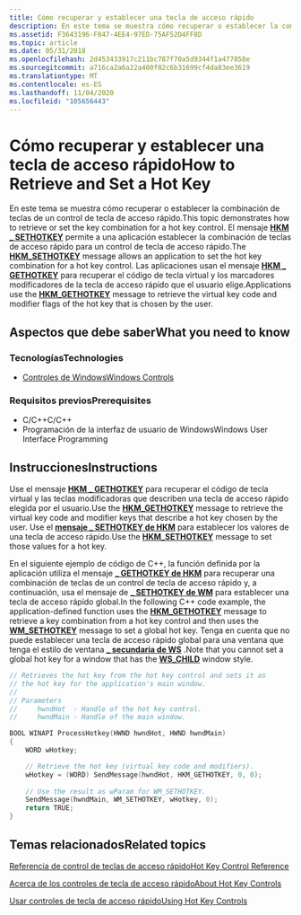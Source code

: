 ```yaml
---
title: Cómo recuperar y establecer una tecla de acceso rápido
description: En este tema se muestra cómo recuperar o establecer la combinación de teclas de un control de tecla de acceso rápido.
ms.assetid: F3643196-F847-4EE4-97ED-75AF52D4FF8D
ms.topic: article
ms.date: 05/31/2018
ms.openlocfilehash: 2d453433917c211bc787f70a5d9344f1a477858e
ms.sourcegitcommit: a716ca2a6a22a400f02c6b31699cf4da83ee3619
ms.translationtype: MT
ms.contentlocale: es-ES
ms.lasthandoff: 11/04/2020
ms.locfileid: "105656443"
---
```

# <a name="how-to-retrieve-and-set-a-hot-key"></a><span data-ttu-id="ea37c-103">Cómo recuperar y establecer una tecla de acceso rápido</span><span class="sxs-lookup"><span data-stu-id="ea37c-103">How to Retrieve and Set a Hot Key</span></span>

<span data-ttu-id="ea37c-104">En este tema se muestra cómo recuperar o establecer la combinación de teclas de un control de tecla de acceso rápido.</span><span class="sxs-lookup"><span data-stu-id="ea37c-104">This topic demonstrates how to retrieve or set the key combination for a hot key control.</span></span> <span data-ttu-id="ea37c-105">El mensaje [**HKM \_ SETHOTKEY**](hkm-sethotkey.md) permite a una aplicación establecer la combinación de teclas de acceso rápido para un control de tecla de acceso rápido.</span><span class="sxs-lookup"><span data-stu-id="ea37c-105">The [**HKM\_SETHOTKEY**](hkm-sethotkey.md) message allows an application to set the hot key combination for a hot key control.</span></span> <span data-ttu-id="ea37c-106">Las aplicaciones usan el mensaje [**HKM \_ GETHOTKEY**](hkm-gethotkey.md) para recuperar el código de tecla virtual y los marcadores modificadores de la tecla de acceso rápido que el usuario elige.</span><span class="sxs-lookup"><span data-stu-id="ea37c-106">Applications use the [**HKM\_GETHOTKEY**](hkm-gethotkey.md) message to retrieve the virtual key code and modifier flags of the hot key that is chosen by the user.</span></span>

## <a name="what-you-need-to-know"></a><span data-ttu-id="ea37c-107">Aspectos que debe saber</span><span class="sxs-lookup"><span data-stu-id="ea37c-107">What you need to know</span></span>

### <a name="technologies"></a><span data-ttu-id="ea37c-108">Tecnologías</span><span class="sxs-lookup"><span data-stu-id="ea37c-108">Technologies</span></span>

-   [<span data-ttu-id="ea37c-109">Controles de Windows</span><span class="sxs-lookup"><span data-stu-id="ea37c-109">Windows Controls</span></span>](window-controls.md)

### <a name="prerequisites"></a><span data-ttu-id="ea37c-110">Requisitos previos</span><span class="sxs-lookup"><span data-stu-id="ea37c-110">Prerequisites</span></span>

-   <span data-ttu-id="ea37c-111">C/C++</span><span class="sxs-lookup"><span data-stu-id="ea37c-111">C/C++</span></span>
-   <span data-ttu-id="ea37c-112">Programación de la interfaz de usuario de Windows</span><span class="sxs-lookup"><span data-stu-id="ea37c-112">Windows User Interface Programming</span></span>

## <a name="instructions"></a><span data-ttu-id="ea37c-113">Instrucciones</span><span class="sxs-lookup"><span data-stu-id="ea37c-113">Instructions</span></span>


<span data-ttu-id="ea37c-114">Use el mensaje [**HKM \_ GETHOTKEY**](hkm-gethotkey.md) para recuperar el código de tecla virtual y las teclas modificadoras que describen una tecla de acceso rápido elegida por el usuario.</span><span class="sxs-lookup"><span data-stu-id="ea37c-114">Use the [**HKM\_GETHOTKEY**](hkm-gethotkey.md) message to retrieve the virtual key code and modifier keys that describe a hot key chosen by the user.</span></span> <span data-ttu-id="ea37c-115">Use el [**mensaje \_ SETHOTKEY de HKM**](hkm-sethotkey.md) para establecer los valores de una tecla de acceso rápido.</span><span class="sxs-lookup"><span data-stu-id="ea37c-115">Use the [**HKM\_SETHOTKEY**](hkm-sethotkey.md) message to set those values for a hot key.</span></span>

<span data-ttu-id="ea37c-116">En el siguiente ejemplo de código de C++, la función definida por la aplicación utiliza el mensaje [**\_ GETHOTKEY de HKM**](hkm-gethotkey.md) para recuperar una combinación de teclas de un control de tecla de acceso rápido y, a continuación, usa el mensaje de [**\_ SETHOTKEY de WM**](/windows/desktop/inputdev/wm-sethotkey) para establecer una tecla de acceso rápido global.</span><span class="sxs-lookup"><span data-stu-id="ea37c-116">In the following C++ code example, the application-defined function uses the [**HKM\_GETHOTKEY**](hkm-gethotkey.md) message to retrieve a key combination from a hot key control and then uses the [**WM\_SETHOTKEY**](/windows/desktop/inputdev/wm-sethotkey) message to set a global hot key.</span></span> <span data-ttu-id="ea37c-117">Tenga en cuenta que no puede establecer una tecla de acceso rápido global para una ventana que tenga el estilo de ventana [**\_ secundaria de WS**](/windows/desktop/winmsg/window-styles) .</span><span class="sxs-lookup"><span data-stu-id="ea37c-117">Note that you cannot set a global hot key for a window that has the [**WS\_CHILD**](/windows/desktop/winmsg/window-styles) window style.</span></span>



```C++
// Retrieves the hot key from the hot key control and sets it as
// the hot key for the application's main window. 
//
// Parameters 
//     hwndHot  - Handle of the hot key control. 
//     hwndMain - Handle of the main window. 

BOOL WINAPI ProcessHotkey(HWND hwndHot, HWND hwndMain) 
{ 
    WORD wHotkey;  

    // Retrieve the hot key (virtual key code and modifiers). 
    wHotkey = (WORD) SendMessage(hwndHot, HKM_GETHOTKEY, 0, 0); 
    
    // Use the result as wParam for WM_SETHOTKEY. 
    SendMessage(hwndMain, WM_SETHOTKEY, wHotkey, 0); 
    return TRUE;
}
```



## <a name="related-topics"></a><span data-ttu-id="ea37c-118">Temas relacionados</span><span class="sxs-lookup"><span data-stu-id="ea37c-118">Related topics</span></span>

<dl> <dt>

[<span data-ttu-id="ea37c-119">Referencia de control de teclas de acceso rápido</span><span class="sxs-lookup"><span data-stu-id="ea37c-119">Hot Key Control Reference</span></span>](bumper-hot-key-hot-key-control-reference.md)
</dt> <dt>

[<span data-ttu-id="ea37c-120">Acerca de los controles de tecla de acceso rápido</span><span class="sxs-lookup"><span data-stu-id="ea37c-120">About Hot Key Controls</span></span>](hot-key-controls.md)
</dt> <dt>

[<span data-ttu-id="ea37c-121">Usar controles de tecla de acceso rápido</span><span class="sxs-lookup"><span data-stu-id="ea37c-121">Using Hot Key Controls</span></span>](using-hot-key-controls.md)
</dt> </dl>

 

 